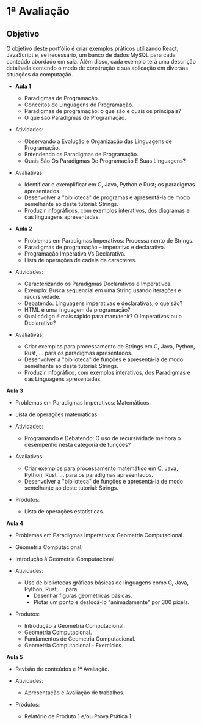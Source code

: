 # 1ª Avaliação
  ## Objetivo
  O objetivo deste portfólio é criar exemplos práticos utilizando React, JavaScript e, se necessário, um banco de dados MySQL para cada conteúdo abordado em sala. Além disso, cada exemplo terá uma descrição detalhada contendo o modo de construção e sua aplicação em diversas situações da computação.

- **Aula 1**
  - Paradigmas de Programação.
  - Conceitos de Linguagens de Programação.
  - Paradigmas de programação: o que são e quais os principais?
  - O que são Paradigmas de Programação.

- Atividades: 
  - Observando a Evolução e Organização das Linguagens de Programação.
  - Entendendo os Paradigmas de Programação.
  - Quais São Os Paradigmas De Programação E Suas Linguagens?

- Avaliativas:
  - Identificar e exemplificar em C, Java, Python e Rust; os paradigmas apresentados.
  - Desenvolver a "biblioteca" de programas e apresentá-la de modo semelhante ao deste tutorial: Strings.
  - Produzir infográficos, com exemplos interativos, dos diagramas e das linguagens apresentadas.

- **Aula 2**
  - Problemas em Paradigmas Imperativos: Processamento de Strings.
  - Paradigmas de programação – imperativo e declarativo.
  - Programação Imperativa Vs Declarativa.
  - Lista de operações de cadeia de caracteres.
    
- Atividades: 
  - Caracterizando os Paradigmas Declarativos e Imperativos.
  - Exemplo: Busca sequencial em uma String usando iterações e recursividade.
  - Debatendo: Linguagens imperativas e declarativas, o que são?
  - HTML é uma linguagem de programação?
  - Qual código é mais rápido para manutenir? O Imperativos ou o Declarativo?
    
- Avaliativas:
  - Criar exemplos para processamento de Strings em C, Java, Python, Rust, ... para os paradigmas apresentados.
  - Desenvolver a "biblioteca" de funções e apresentá-la de modo semelhante ao deste tutorial: Strings.
  - Produzir infográfico, com exemplos interativos, dos Paradigmas e das Linguagens apresentadas.

**Aula 3**
  - Problemas em Paradigmas Imperativos: Matemáticos.
  - Lista de operações matemáticas.
    
- Atividades: 
  - Programando e Debatendo: O uso de recursividade melhora o desempenho nesta categoria de funções?
    
- Avaliativas:
  - Criar exemplos para processamento matemático em C, Java, Python, Rust, ... para os paradigmas apresentados.
  - Desenvolver a "biblioteca" de funções e apresentá-la de modo semelhante ao deste tutorial: Strings.
    
- Produtos: 
  - Lista de operações estatísticas.

**Aula 4**
  - Problemas em Paradigmas Imperativos: Geometria Computacional.
  - Geometria Computacional.
  - Introdução à Geometria Computacional.
    
- Atividades: 
  - Use de bibliotecas gráficas básicas de linguagens como C, Java, Python, Rust, ...  para:
    - Desenhar figuras geométricas básicas.
    - Plotar um ponto e deslocá-lo "animadamente" por 300 pixels.
    
- Produtos: 
  - Introdução a Geometria Computacional.
  - Geometria Computacional.
  - Fundamentos de Geometria Computacional.
  - Geometria Computacional - Exercícios.

**Aula 5**
  - Revisão de conteúdos e 1ª Avaliação.
    
- Atividades: 
  - Apresentação e Avaliação de trabalhos.
    
- Produtos: 
  - Relatório de Produto 1 e/ou Prova Prática 1.